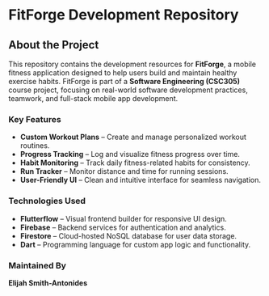 # FitForge Development Repository  

## About the Project  
This repository contains the development resources for **FitForge**, a mobile fitness application designed to help users build and maintain healthy exercise habits. FitForge is part of a **Software Engineering (CSC305)** course project, focusing on real-world software development practices, teamwork, and full-stack mobile app development.  

### Key Features  
- **Custom Workout Plans** – Create and manage personalized workout routines.  
- **Progress Tracking** – Log and visualize fitness progress over time.  
- **Habit Monitoring** – Track daily fitness-related habits for consistency.  
- **Run Tracker** – Monitor distance and time for running sessions.  
- **User-Friendly UI** – Clean and intuitive interface for seamless navigation.  

### Technologies Used  
- **Flutterflow** – Visual frontend builder for responsive UI design.  
- **Firebase** – Backend services for authentication and analytics.  
- **Firestore** – Cloud-hosted NoSQL database for user data storage.  
- **Dart** – Programming language for custom app logic and functionality.  

### Maintained By  
**Elijah Smith-Antonides**  

